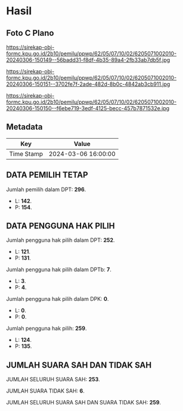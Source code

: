 # Hasil

## Foto C Plano

https://sirekap-obj-formc.kpu.go.id/2b10/pemilu/ppwp/62/05/07/10/02/6205071002010-20240306-150149--56badd31-f8df-4b35-89a4-2fb33ab7db5f.jpg

https://sirekap-obj-formc.kpu.go.id/2b10/pemilu/ppwp/62/05/07/10/02/6205071002010-20240306-150151--3702fe7f-2ade-482d-8b0c-4842ab3cb911.jpg

https://sirekap-obj-formc.kpu.go.id/2b10/pemilu/ppwp/62/05/07/10/02/6205071002010-20240306-150150--f6ebe719-3edf-4125-becc-457b7871532e.jpg


## Metadata

| Key        | Value               |
| ---------- | ------------------- |
| Time Stamp | 2024-03-06 16:00:00 |


## DATA PEMILIH TETAP

Jumlah pemilih dalam DPT: **296**.
 * L: **142**.
 * P: **154**.

## DATA PENGGUNA HAK PILIH

Jumlah pengguna hak pilih dalam DPT: **252**.
 * L: **121**.
 * P: **131**.

Jumlah pengguna hak pilih dalam DPTb: **7**.
 * L: **3**.
 * P: **4**.

Jumlah pengguna hak pilih dalam DPK: **0**.
 * L: **0**.
 * P: **0**.

Jumlah pengguna hak pilih: **259**.
 * L: **124**.
 * P: **135**.

## JUMLAH SUARA SAH DAN TIDAK SAH

JUMLAH SELURUH SUARA SAH: **253**.

JUMLAH SUARA TIDAK SAH: **6**.

JUMLAH SELURUH SUARA SAH DAN SUARA TIDAK SAH: **259**.


